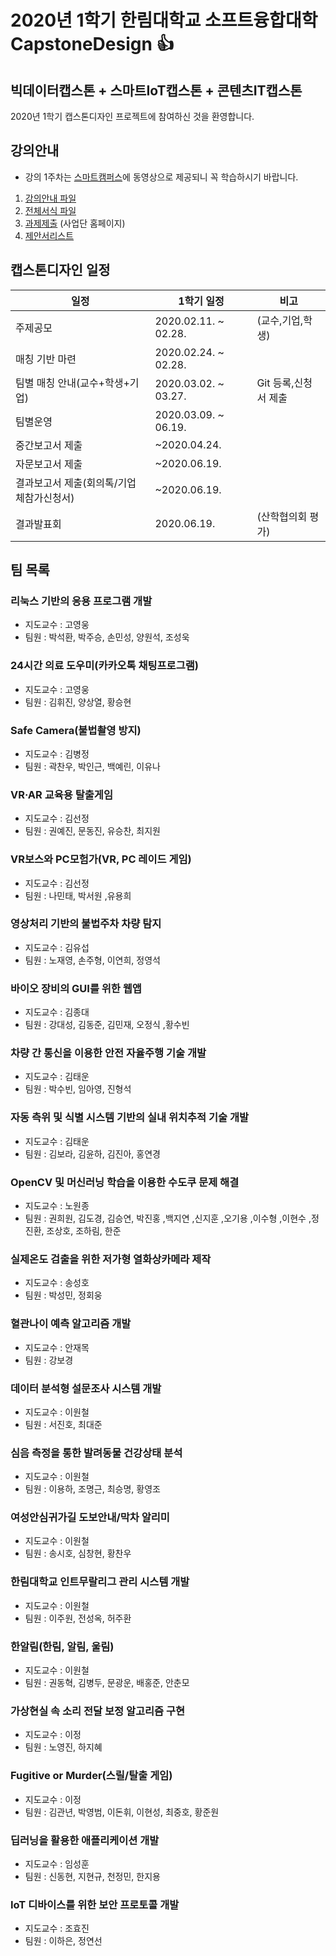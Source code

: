 # 2020년 1학기 한림대학교 소프트융합대학 CapstoneDesign :+1:  



## 빅데이터캡스톤 + 스마트IoT캡스톤 + 콘텐츠IT캡스톤
2020년 1학기 캡스톤디자인 프로젝트에 참여하신 것을 환영합니다.

## 강의안내
- 강의 1주차는 [스마트캠퍼스]( https://smart.hallym.ac.kr/index.jsp )에 동영상으로 제공되니 꼭 학습하시기 바랍니다.
1. [강의안내 파일](https://github.com/lab-lwc/20201_CapstoneDesign/blob/master/자료/introduceCapstoneDesign.pdf)
2. [전체서식 파일](https://github.com/lab-lwc/20201_CapstoneDesign/blob/master/자료/2020_1_capstoneDesignForm.hwp)  
3. [과제제출](https://hlsw.hallym.ac.kr/index.php?mp=s3) (사업단 홈페이지)
4. [제안서리스트](https://github.com/lab-lwc/20201_CapstoneDesign/blob/master/자료/제안서통합본.pdf)

## 캡스톤디자인 일정 
|일정|1학기 일정|비고|
|---------------|--------------|---------------|
|주제공모|2020.02.11. ~ 02.28.|(교수,기업,학생)|
|매칭 기반 마련|2020.02.24. ~ 02.28.|    |
|팀별 매칭 안내(교수+학생+기업)|2020.03.02. ~ 03.27.|Git 등록,신청서 제출|
|팀별운영|2020.03.09. ~ 06.19.|    |
|중간보고서 제출|~2020.04.24.|    |
|자문보고서 제출|~2020.06.19.|    |
|결과보고서 제출(회의톡/기업체참가신청서)|~2020.06.19.|    |
|결과발표회|2020.06.19.|(산학협의회 평가)|
## 팀 목록
### 리눅스 기반의 응용 프로그램 개발 
  * 지도교수 : 고영웅  
  * 팀원 : 박석환, 박주승, 손민성, 양원석, 조성욱  
### 24시간 의료 도우미(카카오톡 채팅프로그램) 
  * 지도교수 : 고영웅  
  * 팀원 : 김휘진, 양상열, 황승현  
### Safe Camera(불법촬영 방지) 
  * 지도교수 : 김병정  
  * 팀원 : 곽찬우, 박인근, 백예린, 이유나  
### VR·AR 교육용 탈출게임 
  * 지도교수 : 김선정  
  * 팀원 : 권예진, 문동진, 유승찬, 최지원  
### VR보스와 PC모험가(VR, PC 레이드 게임) 
  * 지도교수 : 김선정  
  * 팀원 : 나민태, 박서원 ,유용희
### 영상처리 기반의 불법주차 차량 탐지 
  * 지도교수 : 김유섭
  * 팀원 : 노재영, 손주형, 이연희, 정영석
### 바이오 장비의 GUI를 위한 웹앱
  * 지도교수 : 김종대  
  * 팀원 : 강대성, 김동준, 김민재, 오정식 ,황수빈
### 차량 간 통신을 이용한 안전 자율주행 기술 개발
  * 지도교수 : 김태운     
  * 팀원 : 박수빈, 임아영, 진형석
### 자동 측위 및 식별 시스템 기반의 실내 위치추적 기술 개발  
  * 지도교수 : 김태운
  * 팀원 : 김보라, 김윤하, 김진아, 홍연경  
### OpenCV 및 머신러닝 학습을 이용한 수도쿠 문제 해결
  * 지도교수 : 노원종
  * 팀원 : 권희원, 김도경, 김승연, 박진홍 ,백지연 ,신지훈 ,오기용 ,이수형 ,이현수 ,정진환, 조상호, 조하림, 한준  
### 실제온도 검출을 위한 저가형 열화상카메라 제작
  * 지도교수 : 송성호  
  * 팀원 : 박성민, 정회웅
### 혈관나이 예측 알고리즘 개발
  * 지도교수 : 안재목
  * 팀원 : 강보경
### 데이터 분석형 설문조사 시스템 개발 
  * 지도교수 : 이원철  
  * 팀원 : 서진호, 최대준
### 심음 측정을 통한 발려동물 건강상태 분석 
  * 지도교수 : 이원철
  * 팀원 : 이용하, 조명근, 최승명, 황영조 
### 여성안심귀가길 도보안내/막차 알리미 
  * 지도교수 : 이원철
  * 팀원 : 송시호, 심창현, 황찬우  
### 한림대학교 인트무랄리그 관리 시스템 개발
  * 지도교수 : 이원철  
  * 팀원 : 이주원, 전성옥, 허주환
### 한알림(한림, 알림, 울림) 
  * 지도교수 : 이원철
  * 팀원 : 권동혁, 김병두, 문광운, 배홍준, 안춘모
### 가상현실 속 소리 전달 보정 알고리즘 구현
  * 지도교수 : 이정
  * 팀원 : 노영진, 하지혜 
### Fugitive or Murder(스릴/탈출 게임) 
  * 지도교수 : 이정
  * 팀원 : 김관년, 박영범, 이돈휘, 이현성, 최중호, 황준원
### 딥러닝을 활용한 애플리케이션 개발 
  * 지도교수 : 임성훈  
  * 팀원 : 신동현, 지현규, 천정민, 한지용
### IoT 디바이스를 위한 보안 프로토콜 개발
  * 지도교수 : 조효진
  * 팀원 : 이하은, 정연선


